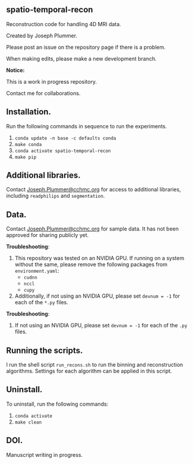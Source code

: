 ## spatio-temporal-recon

Reconstruction code for handling 4D MRI data.

Created by Joseph Plummer. 

Please post an issue on the repository
page if there is a problem.

When making edits, please make a new development branch.

**Notice:**

This is a work in progress repository. 

Contact me for collaborations. 


## Installation.

Run the following commands in sequence to run the experiments.

1. `conda update -n base -c defaults conda`
2. `make conda`
3. `conda activate spatio-temporal-recon`
4. `make pip`

## Additional libraries.

Contact Joseph.Plummer@cchmc.org for access to additional libraries, including `readphilips` and `segmentation`.

## Data.

Contact Joseph.Plummer@cchmc.org for sample data. It has not been approved for sharing publicly yet.

**Troubleshooting**:

1. This repository was tested on an NVIDIA GPU. If running on a system without
   the same, please remove the following packages from `environment.yaml`:
   - `cudnn`
   - `nccl`
   - `cupy`
2. Additionally, if not using an NVIDIA GPU, please set `devnum = -1` for each
   of the `*.py` files.


**Troubleshooting**:

1. If not using an NVIDIA GPU, please set `devnum = -1` for each
   of the `.py` files.

## Running the scripts. 

I run the shell script `run_recons.sh` to run the binning and reconstruction algorithms. Settings for each algorithm can be applied in this script.


## Uninstall.

To uninstall, run the following commands:

1. `conda activate`
2. `make clean`


## DOI.

Manuscript writing in progress.